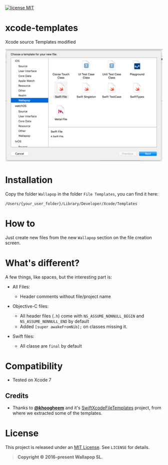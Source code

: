 [![license MIT](http://img.shields.io/badge/license-MIT-orange.png)][mitLink]

# xcode-templates

Xcode source Templates modified

![Screenshot0][Screenshot0]

# Installation

Copy the folder `Wallapop` in the folder `File Templates`, you can find it here:

```
/Users/{your_user_folder}/Library/Developer/Xcode/Templates
```

# How to

Just create new files from the new `Wallapop` section on the file creation screen.

# What's different?

A few things, like spaces, but the interesting part is:

- All Files: 
	- Header comments without file/project name

- Objective-C files:
	- All header files (`.h`) come with `NS_ASSUME_NONNULL_BEGIN` and `NS_ASSUME_NONNULL_END` by default
	- Added `[super awakeFromNib];` on classes missing it.
	
- Swift files:
	- All classe are `final` by default

# Compatibility

- Tested on Xcode 7

## Credits

* Thanks to [**@khoogheem**](http://github.com/khoogheem) and it's [SwiftXcodeFileTemplates](https://github.com/khoogheem/SwiftXcodeFileTemplates) project, from where we extracted some of the templates.

# License

This project is released under an [MIT License][mitLink]. See `LICENSE` for details.

>**Copyright &copy; 2016-present Wallapop SL.**

[mitLink]:http://choosealicense.com/licenses/mit/

[Screenshot0]:https://raw.githubusercontent.com/Wallapop/xcode-templates/master/Screenshots/screenshot0.png